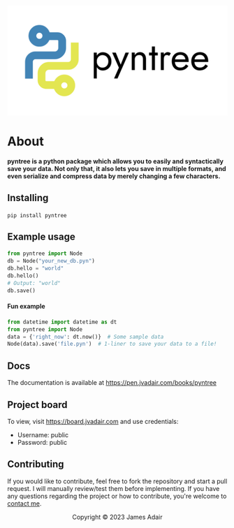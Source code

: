 ![](img/pyntree-banner.jpeg)

# About

#### pyntree is a python package which allows you to easily and syntactically save your data. Not only that, it also lets you save in multiple formats, and even serialize and compress data by merely changing a few characters.

## Installing
`pip install pyntree`

## Example usage
```python
from pyntree import Node
db = Node("your_new_db.pyn")
db.hello = "world"
db.hello()
# Output: "world"
db.save()
```
#### Fun example
```python
from datetime import datetime as dt
from pyntree import Node
data = {'right_now': dt.now()}  # Some sample data
Node(data).save('file.pyn')  # 1-liner to save your data to a file!
```

## Docs
The documentation is available at https://pen.jvadair.com/books/pyntree

## Project board
To view, visit https://board.jvadair.com
and use credentials:
- Username: public
- Password: public

## Contributing
If you would like to contribute, feel free to fork the repository and start a pull request. I will manually review/test them before implementing. If you have any questions regarding the project or how to contribute, you're welcome to [contact me](mailto:dev@jvadair.com).

<p align="center">
Copyright &copy; 2023 James Adair
</p>
